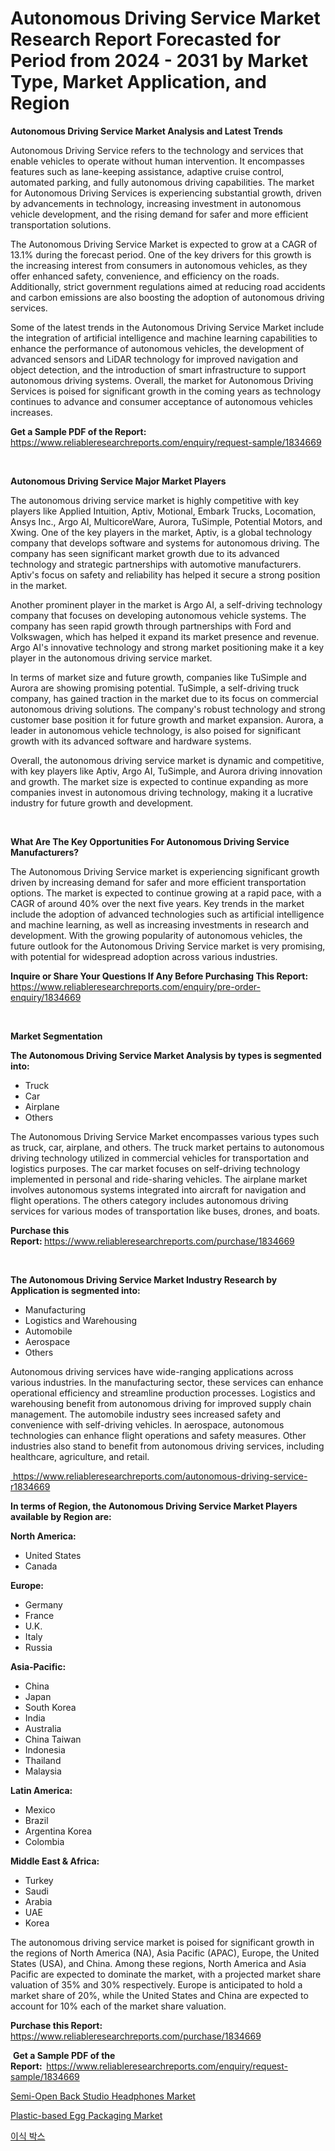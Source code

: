 <p><h1>Autonomous Driving Service Market Research Report Forecasted for Period from 2024 -  2031 by Market Type, Market Application, and Region</h1></p><p><strong>Autonomous Driving Service Market Analysis and Latest Trends</strong></p>
<p><p>Autonomous Driving Service refers to the technology and services that enable vehicles to operate without human intervention. It encompasses features such as lane-keeping assistance, adaptive cruise control, automated parking, and fully autonomous driving capabilities. The market for Autonomous Driving Services is experiencing substantial growth, driven by advancements in technology, increasing investment in autonomous vehicle development, and the rising demand for safer and more efficient transportation solutions.</p><p>The Autonomous Driving Service Market is expected to grow at a CAGR of 13.1% during the forecast period. One of the key drivers for this growth is the increasing interest from consumers in autonomous vehicles, as they offer enhanced safety, convenience, and efficiency on the roads. Additionally, strict government regulations aimed at reducing road accidents and carbon emissions are also boosting the adoption of autonomous driving services.</p><p>Some of the latest trends in the Autonomous Driving Service Market include the integration of artificial intelligence and machine learning capabilities to enhance the performance of autonomous vehicles, the development of advanced sensors and LiDAR technology for improved navigation and object detection, and the introduction of smart infrastructure to support autonomous driving systems. Overall, the market for Autonomous Driving Services is poised for significant growth in the coming years as technology continues to advance and consumer acceptance of autonomous vehicles increases.</p></p>
<p><strong>Get a Sample PDF of the Report:&nbsp;</strong> <a href="https://www.reliableresearchreports.com/enquiry/request-sample/1834669">https://www.reliableresearchreports.com/enquiry/request-sample/1834669</a></p>
<p>&nbsp;</p>
<p><strong>Autonomous Driving Service Major Market Players</strong></p>
<p><p>The autonomous driving service market is highly competitive with key players like Applied Intuition, Aptiv, Motional, Embark Trucks, Locomation, Ansys Inc., Argo AI, MulticoreWare, Aurora, TuSimple, Potential Motors, and Xwing. One of the key players in the market, Aptiv, is a global technology company that develops software and systems for autonomous driving. The company has seen significant market growth due to its advanced technology and strategic partnerships with automotive manufacturers. Aptiv's focus on safety and reliability has helped it secure a strong position in the market.</p><p>Another prominent player in the market is Argo AI, a self-driving technology company that focuses on developing autonomous vehicle systems. The company has seen rapid growth through partnerships with Ford and Volkswagen, which has helped it expand its market presence and revenue. Argo AI's innovative technology and strong market positioning make it a key player in the autonomous driving service market.</p><p>In terms of market size and future growth, companies like TuSimple and Aurora are showing promising potential. TuSimple, a self-driving truck company, has gained traction in the market due to its focus on commercial autonomous driving solutions. The company's robust technology and strong customer base position it for future growth and market expansion. Aurora, a leader in autonomous vehicle technology, is also poised for significant growth with its advanced software and hardware systems.</p><p>Overall, the autonomous driving service market is dynamic and competitive, with key players like Aptiv, Argo AI, TuSimple, and Aurora driving innovation and growth. The market size is expected to continue expanding as more companies invest in autonomous driving technology, making it a lucrative industry for future growth and development.</p></p>
<p>&nbsp;</p>
<p><strong>What Are The Key Opportunities For Autonomous Driving Service Manufacturers?</strong></p>
<p><p>The Autonomous Driving Service market is experiencing significant growth driven by increasing demand for safer and more efficient transportation options. The market is expected to continue growing at a rapid pace, with a CAGR of around 40% over the next five years. Key trends in the market include the adoption of advanced technologies such as artificial intelligence and machine learning, as well as increasing investments in research and development. With the growing popularity of autonomous vehicles, the future outlook for the Autonomous Driving Service market is very promising, with potential for widespread adoption across various industries.</p></p>
<p><strong>Inquire or Share Your Questions If Any Before Purchasing This Report:</strong> <a href="https://www.reliableresearchreports.com/enquiry/pre-order-enquiry/1834669">https://www.reliableresearchreports.com/enquiry/pre-order-enquiry/1834669</a></p>
<p>&nbsp;</p>
<p><strong>Market Segmentation</strong></p>
<p><strong>The Autonomous Driving Service Market Analysis by types is segmented into:</strong></p>
<p><ul><li>Truck</li><li>Car</li><li>Airplane</li><li>Others</li></ul></p>
<p><p>The Autonomous Driving Service Market encompasses various types such as truck, car, airplane, and others. The truck market pertains to autonomous driving technology utilized in commercial vehicles for transportation and logistics purposes. The car market focuses on self-driving technology implemented in personal and ride-sharing vehicles. The airplane market involves autonomous systems integrated into aircraft for navigation and flight operations. The others category includes autonomous driving services for various modes of transportation like buses, drones, and boats.</p></p>
<p><strong>Purchase this Report:&nbsp;</strong><a href="https://www.reliableresearchreports.com/purchase/1834669">https://www.reliableresearchreports.com/purchase/1834669</a></p>
<p>&nbsp;</p>
<p><strong>The Autonomous Driving Service Market Industry Research by Application is segmented into:</strong></p>
<p><ul><li>Manufacturing</li><li>Logistics and Warehousing</li><li>Automobile</li><li>Aerospace</li><li>Others</li></ul></p>
<p><p>Autonomous driving services have wide-ranging applications across various industries. In the manufacturing sector, these services can enhance operational efficiency and streamline production processes. Logistics and warehousing benefit from autonomous driving for improved supply chain management. The automobile industry sees increased safety and convenience with self-driving vehicles. In aerospace, autonomous technologies can enhance flight operations and safety measures. Other industries also stand to benefit from autonomous driving services, including healthcare, agriculture, and retail.</p></p>
<p><a href="https://www.reliableresearchreports.com/autonomous-driving-service-r1834669">&nbsp;https://www.reliableresearchreports.com/autonomous-driving-service-r1834669</a></p>
<p><strong>In terms of Region, the Autonomous Driving Service Market Players available by Region are:</strong></p>
<p>
    <p> <strong> North America: </strong>
        <ul>
            <li>United States</li>
            <li>Canada</li>
        </ul>
        </p> 
    <p> <strong> Europe: </strong>
        <ul>
            <li>Germany</li>
            <li>France</li>
            <li>U.K.</li>
            <li>Italy</li>
            <li>Russia</li>
        </ul>
        </p> 
    <p> <strong> Asia-Pacific: </strong>
        <ul>
            <li>China</li>
            <li>Japan</li>
            <li>South Korea</li>
            <li>India</li>
            <li>Australia</li>
            <li>China Taiwan</li>
            <li>Indonesia</li>
            <li>Thailand</li>
            <li>Malaysia</li>
        </ul>
        </p> 
    <p> <strong> Latin America: </strong>
        <ul>
            <li>Mexico</li>
            <li>Brazil</li>
            <li>Argentina Korea</li>
            <li>Colombia</li>
        </ul>
        </p> 
    <p> <strong> Middle East & Africa: </strong>
        <ul>
            <li>Turkey</li>
            <li>Saudi</li>
            <li>Arabia</li>
            <li>UAE</li>
            <li>Korea</li>
        </ul>
    </p>
    </p>
<p><p>The autonomous driving service market is poised for significant growth in the regions of North America (NA), Asia Pacific (APAC), Europe, the United States (USA), and China. Among these regions, North America and Asia Pacific are expected to dominate the market, with a projected market share valuation of 35% and 30% respectively. Europe is anticipated to hold a market share of 20%, while the United States and China are expected to account for 10% each of the market share valuation.</p></p>
<p><strong>Purchase this Report: </strong><a href="https://www.reliableresearchreports.com/purchase/1834669">https://www.reliableresearchreports.com/purchase/1834669</a></p>
<p>&nbsp;<strong>Get a Sample PDF of the Report:&nbsp;&nbsp;</strong><a href="https://www.reliableresearchreports.com/enquiry/request-sample/1834669">https://www.reliableresearchreports.com/enquiry/request-sample/1834669</a></p>
<p><strong></strong></p>
<p><p><a href="https://www.linkedin.com/pulse/semi-open-back-studio-headphones-market-competitive-analysis-iiitf?trackingId=OXfPRT8jtqI%2B6OZwBW0B%2FA%3D%3D">Semi-Open Back Studio Headphones Market</a></p><p><a href="https://www.linkedin.com/pulse/plastic-based-egg-packaging-market-size-share-amp-trends-j9iqe?trackingId=RwdmGOygSYAmrTmbBcbRMg%3D%3D">Plastic-based Egg Packaging Market</a></p><p><a href="https://github.com/sougarounis/Market-Research-Report-List-3/blob/main/667690965147.md">이식 박스</a></p></p>